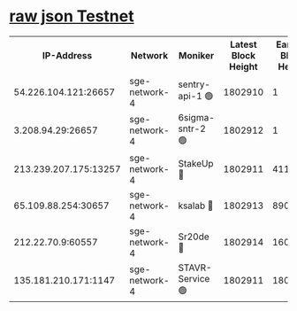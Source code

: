 
[raw json Testnet](https://rpc-check.sget.stavr.tech/sget/rpc-sget-result.json)
=


<table><tr><th>IP-Address</th><th>Network</th><th>Moniker</th><th>Latest Block Height</th><th>Earliest Block Height</th><th>Catching Up</th><th>Tx Index</th><th>Voting Power</th><th>Scan Time</th></tr><tr><td>54.226.104.121:26657</td><td>sge-network-4</td><td>sentry-api-1 🟢</td><td>1802910</td><td>1</td><td>False</td><td>on</td><td>0</td><td>2024-03-01T05:34:39.975117600UTC</td></tr><tr><td>3.208.94.29:26657</td><td>sge-network-4</td><td>6sigma-sntr-2 🟢</td><td>1802912</td><td>1</td><td>False</td><td>on</td><td>0</td><td>2024-03-01T05:34:49.241066417UTC</td></tr><tr><td>213.239.207.175:13257</td><td>sge-network-4</td><td>StakeUp 🔴</td><td>1802911</td><td>411001</td><td>False</td><td>off</td><td>100</td><td>2024-03-01T05:34:48.327427332UTC</td></tr><tr><td>65.109.88.254:30657</td><td>sge-network-4</td><td>ksalab 🔴</td><td>1802913</td><td>890001</td><td>False</td><td>off</td><td>2515</td><td>2024-03-01T05:34:57.711023990UTC</td></tr><tr><td>212.22.70.9:60557</td><td>sge-network-4</td><td>Sr20de 🔴</td><td>1802914</td><td>1608978</td><td>False</td><td>on</td><td>104</td><td>2024-03-01T05:35:00.137585618UTC</td></tr><tr><td>135.181.210.171:1147</td><td>sge-network-4</td><td>STAVR-Service 🟢</td><td>1802911</td><td>1800001</td><td>False</td><td>on</td><td>0</td><td>2024-03-01T05:34:48.632053751UTC</td></tr></table>
